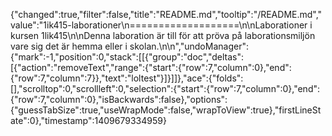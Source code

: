 {"changed":true,"filter":false,"title":"README.md","tooltip":"/README.md","value":"1ik415-laborationer\n===================\n\nLaborationer i kursen 1lik415\n\nDenna laboration är till för att pröva på laborationsmiljön vare sig det är hemma eller i skolan.\n\n","undoManager":{"mark":-1,"position":0,"stack":[[{"group":"doc","deltas":[{"action":"removeText","range":{"start":{"row":7,"column":0},"end":{"row":7,"column":7}},"text":"loltest"}]}]]},"ace":{"folds":[],"scrolltop":0,"scrollleft":0,"selection":{"start":{"row":7,"column":0},"end":{"row":7,"column":0},"isBackwards":false},"options":{"guessTabSize":true,"useWrapMode":false,"wrapToView":true},"firstLineState":0},"timestamp":1409679334959}